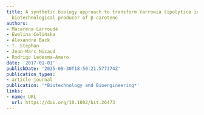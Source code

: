 ```yaml
---
title: A synthetic biology approach to transform Yarrowia lipolytica into a competitive
  biotechnological producer of β‐carotene
authors:
- Macarena Larroudé
- Ewelina Celińska
- Alexandre Back
- T. Stephan
- Jean‐Marc Nicaud
- Rodrigo Ledesma‐Amaro
date: '2017-01-01'
publishDate: '2025-09-30T18:50:21.577374Z'
publication_types:
- article-journal
publication: '*Biotechnology and Bioengineering*'
links:
- name: URL
  url: https://doi.org/10.1002/bit.26473
---
```

